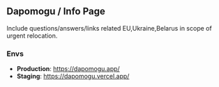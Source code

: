 ## Dapomogu / Info Page

Include questions/answers/links related EU,Ukraine,Belarus in scope of urgent relocation.

### Envs

- **Production**: https://dapomogu.app/
- **Staging**: https://dapomogu.vercel.app/


